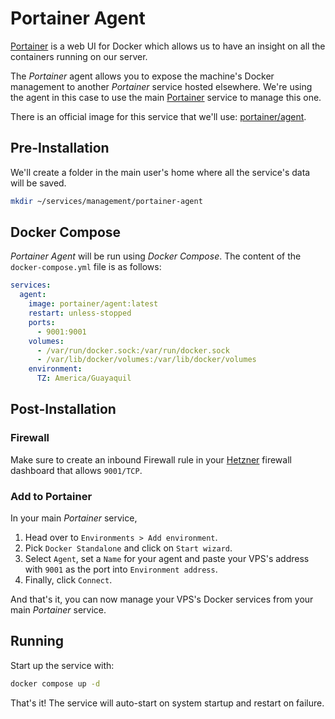 # Portainer Agent

[Portainer](https://www.portainer.io/) is a web UI for Docker which allows us to have an insight on all the containers running on our server.

The *Portainer* agent allows you to expose the machine's Docker management to another *Portainer* service hosted elsewhere. We're using the agent in this case to use
the main [Portainer](../../../alpha/services/management/portainer.md) service to manage this one.

There is an official image for this service that we'll use: [portainer/agent](https://hub.docker.com/r/portainer/agent).

## Pre-Installation

We'll create a folder in the main user's home where all the service's data will be saved.

```bash
mkdir ~/services/management/portainer-agent
```

## Docker Compose

*Portainer Agent* will be run using *Docker Compose*. The content of the `docker-compose.yml` file is as follows:

```yaml
services:
  agent:
    image: portainer/agent:latest
    restart: unless-stopped
    ports:
      - 9001:9001
    volumes:
      - /var/run/docker.sock:/var/run/docker.sock
      - /var/lib/docker/volumes:/var/lib/docker/volumes
    environment:
      TZ: America/Guayaquil
```

## Post-Installation

### Firewall

Make sure to create an inbound Firewall rule in your [Hetzner](https://hetzner.com) firewall dashboard that allows `9001/TCP`.

### Add to Portainer

In your main *Portainer* service,

1. Head over to `Environments > Add environment`.
2. Pick `Docker Standalone` and click on `Start wizard`.
3. Select `Agent`, set a `Name` for your agent and paste your VPS's address with `9001` as the port into `Environment address`.
4. Finally, click `Connect`.

And that's it, you can now manage your VPS's Docker services from your main *Portainer* service.

## Running

Start up the service with:

```bash
docker compose up -d
```

That's it! The service will auto-start on system startup and restart on failure.
